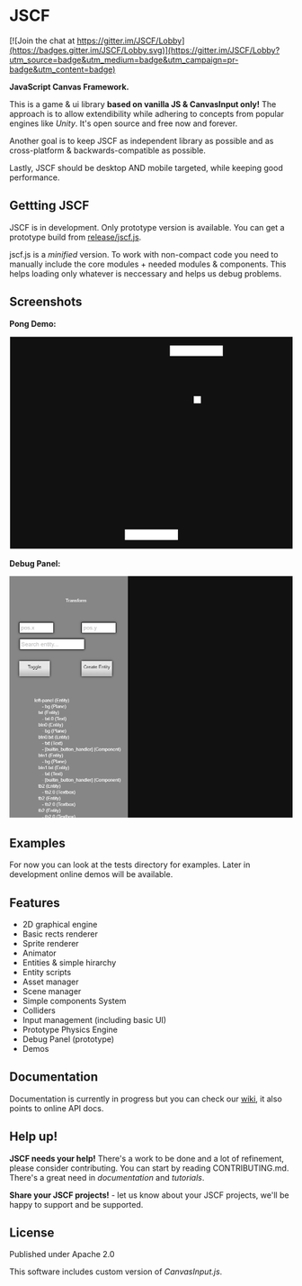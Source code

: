 # JSCF

[![Join the chat at https://gitter.im/JSCF/Lobby](https://badges.gitter.im/JSCF/Lobby.svg)](https://gitter.im/JSCF/Lobby?utm_source=badge&utm_medium=badge&utm_campaign=pr-badge&utm_content=badge)

**JavaScript Canvas Framework.**

This is a game & ui library **based on vanilla JS & CanvasInput only!**
The approach is to allow extendibility while adhering to concepts from popular
engines like *Unity*. It's open source and free now and forever.

Another goal is to keep JSCF as independent library as possible and as cross-platform & backwards-compatible as possible.

Lastly, JSCF should be desktop AND mobile targeted, while keeping good performance.

## Gettting JSCF
JSCF is in development. Only prototype version is available. You can get a prototype build from [release/jscf.js](release/jscf.js).

jscf.js is a *minified* version. To work with non-compact code you need to manually include the core modules + needed modules & components. This helps loading only whatever is neccessary and helps us debug problems.

## Screenshots
**Pong Demo:**

![Pong screenshot](screenshots/pong.png)

**Debug Panel:**

![Debug panel screenshot](screenshots/debug-panel.png)

## Examples
For now you can look at the tests directory for examples. Later in development online demos will be available.

## Features
- 2D graphical engine
- Basic rects renderer
- Sprite renderer
- Animator
- Entities & simple hirarchy
- Entity scripts
- Asset manager
- Scene manager
- Simple components System
- Colliders
- Input management (including basic UI)
- Prototype Physics Engine
- Debug Panel (prototype)
- Demos

## Documentation

Documentation is currently in progress but you can check our [wiki](https://github.com/g--o/JSCF/wiki), it also points to online API docs.

## Help up!

**JSCF needs your help!** There's a work to be done and a lot of refinement, please consider contributing. You can start by reading CONTRIBUTING.md. There's a great need in *documentation* and *tutorials*.

**Share your JSCF projects!** - let us know about your JSCF projects, we'll be happy to support and be supported.

## License
Published under Apache 2.0

This software includes custom version of *CanvasInput.js*.
